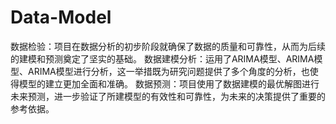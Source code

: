 # Data-Model
数据检验：项目在数据分析的初步阶段就确保了数据的质量和可靠性，从而为后续的建模和预测奠定了坚实的基础。
数据建模分析：运用了ARIMA模型、ARIMA模型、ARIMA模型进行分析，这一举措既为研究问题提供了多个角度的分析，也使得模型的建立更加全面和准确。
数据预测：项目使用了数据建模的最优解图进行未来预测，进一步验证了所建模型的有效性和可靠性，为未来的决策提供了重要的参考依据。
